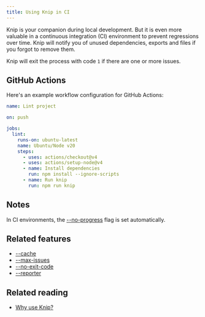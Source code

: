 ```yaml
---
title: Using Knip in CI
---
```


Knip is your companion during local development. But it is even more valuable in
a continuous integration (CI) environment to prevent regressions over time. Knip
will notify you of unused dependencies, exports and files if you forgot to
remove them.

Knip will exit the process with code `1` if there are one or more issues.

## GitHub Actions

Here's an example workflow configuration for GitHub Actions:

```yaml
name: Lint project

on: push

jobs:
  lint:
    runs-on: ubuntu-latest
    name: Ubuntu/Node v20
    steps:
      - uses: actions/checkout@v4
      - uses: actions/setup-node@v4
      - name: Install dependencies
        run: npm install --ignore-scripts
      - name: Run knip
        run: npm run knip
```

## Notes

In CI environments, the [--no-progress][1] flag is set automatically.

## Related features

- [--cache][2]
- [--max-issues][3]
- [--no-exit-code][4]
- [--reporter][5]

## Related reading

- [Why use Knip?][6]

[1]: ../reference/cli.md#--no-progress
[2]: ../reference/cli.md#--cache
[3]: ../reference/cli.md#--max-issues
[4]: ../reference/cli.md#--no-exit-code
[5]: ../reference/cli.md#--reporter-reporter
[6]: ../explanations/why-use-knip.md
